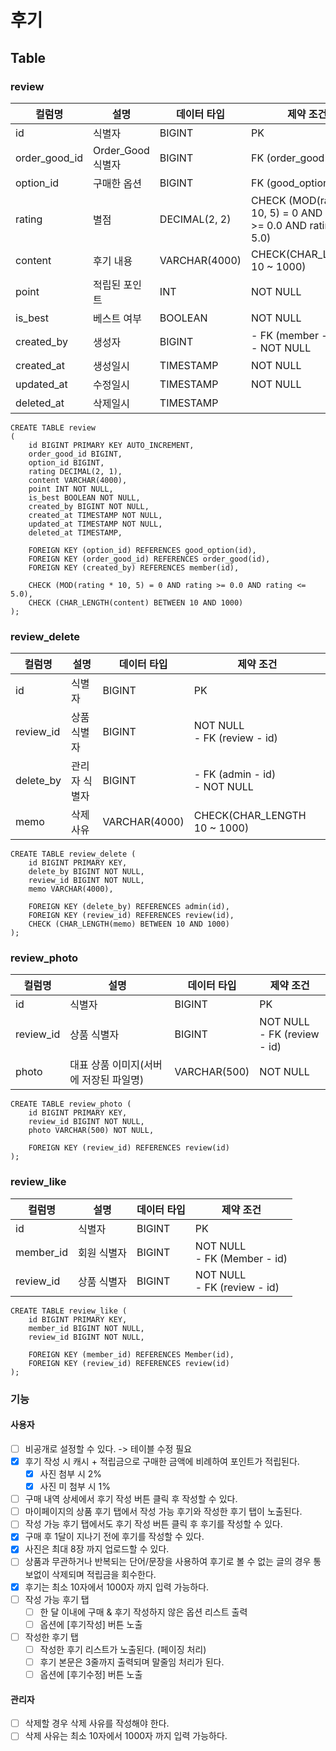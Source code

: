 # 후기
## Table
### review
| 컬럼명           | 설명             | 데이터 타입        | 제약 조건                                                               |
|---------------|----------------|---------------|---------------------------------------------------------------------|
| id            | 식별자            | BIGINT        | PK                                                                  |
| order_good_id | Order_Good 식별자 | BIGINT        | FK (order_good - id)                                                |
| option_id     | 구매한 옵션         | BIGINT        | FK (good_option - id)                                               |
| rating        | 별점             | DECIMAL(2, 2) | CHECK (MOD(rating * 10, 5) = 0 AND rating >= 0.0 AND rating <= 5.0) |
| content       | 후기 내용          | VARCHAR(4000) | CHECK(CHAR_LENGTH 10 ~ 1000)                                        |
| point         | 적립된 포인트        | INT           | NOT NULL                                                            |
| is_best       | 베스트 여부         | BOOLEAN       | NOT NULL                                                            |
| created_by    | 생성자            | BIGINT        | - FK (member - id) <br/>- NOT NULL                                  |
| created_at    | 생성일시           | TIMESTAMP     | NOT NULL                                                            |
| updated_at    | 수정일시           | TIMESTAMP     | NOT NULL                                                            |
| deleted_at    | 삭제일시           | TIMESTAMP     |                                                                     |

```mysql
CREATE TABLE review
(
    id BIGINT PRIMARY KEY AUTO_INCREMENT,
    order_good_id BIGINT,
    option_id BIGINT,
    rating DECIMAL(2, 1),
    content VARCHAR(4000),
    point INT NOT NULL,
    is_best BOOLEAN NOT NULL,
    created_by BIGINT NOT NULL,
    created_at TIMESTAMP NOT NULL,
    updated_at TIMESTAMP NOT NULL,
    deleted_at TIMESTAMP,

    FOREIGN KEY (option_id) REFERENCES good_option(id),
    FOREIGN KEY (order_good_id) REFERENCES order_good(id),
    FOREIGN KEY (created_by) REFERENCES member(id),

    CHECK (MOD(rating * 10, 5) = 0 AND rating >= 0.0 AND rating <= 5.0),
    CHECK (CHAR_LENGTH(content) BETWEEN 10 AND 1000)
);
```

### review_delete
| 컬럼명       | 설명      | 데이터 타입        | 제약 조건                            |
|-----------|---------|---------------|----------------------------------|
| id        | 식별자     | BIGINT        | PK                               |
| review_id | 상품 식별자  | BIGINT        | NOT NULL<br/>- FK (review - id)  |
| delete_by | 관리자 식별자 | BIGINT        | - FK (admin - id)<br/>- NOT NULL |
| memo      | 삭제 사유   | VARCHAR(4000) | CHECK(CHAR_LENGTH 10 ~ 1000)     |

```mysql
CREATE TABLE review_delete (
    id BIGINT PRIMARY KEY,
    delete_by BIGINT NOT NULL,
    review_id BIGINT NOT NULL,
    memo VARCHAR(4000),
    
    FOREIGN KEY (delete_by) REFERENCES admin(id),
    FOREIGN KEY (review_id) REFERENCES review(id),
    CHECK (CHAR_LENGTH(memo) BETWEEN 10 AND 1000)
);
```
### review_photo
| 컬럼명       | 설명                     | 데이터 타입       | 제약 조건                           |
|-----------|------------------------|--------------|---------------------------------|
| id        | 식별자                    | BIGINT       | PK                              |
| review_id | 상품 식별자                 | BIGINT       | NOT NULL<br/>- FK (review - id) |
| photo     | 대표 상품 이미지(서버에 저장된 파일명) | VARCHAR(500) | NOT NULL                        |

```mysql
CREATE TABLE review_photo (
    id BIGINT PRIMARY KEY,
    review_id BIGINT NOT NULL,
    photo VARCHAR(500) NOT NULL,
  
    FOREIGN KEY (review_id) REFERENCES review(id)
);
```
### review_like
| 컬럼명       | 설명     | 데이터 타입 | 제약 조건                           |
|-----------|--------|--------|---------------------------------|
| id        | 식별자    | BIGINT | PK                              |
| member_id | 회원 식별자 | BIGINT | NOT NULL<br/>- FK (Member - id) |
| review_id | 상품 식별자 | BIGINT | NOT NULL<br/>- FK (review - id) |

```mysql
CREATE TABLE review_like (
    id BIGINT PRIMARY KEY,
    member_id BIGINT NOT NULL,
    review_id BIGINT NOT NULL,
  
    FOREIGN KEY (member_id) REFERENCES Member(id),
    FOREIGN KEY (review_id) REFERENCES review(id)
);
```

### 기능
#### 사용자
- [ ] 비공개로 설정할 수 있다. -> 테이블 수정 필요
- [x] 후기 작성 시 캐시 + 적립금으로 구매한 금액에 비례하여 포인트가 적립된다.
  - [x] 사진 첨부 시 2%
  - [x] 사진 미 첨부 시 1%
- [ ] 구매 내역 상세에서 후기 작성 버튼 클릭 후 작성할 수 있다.
- [ ] 마이페이지의 상품 후기 탭에서 작성 가능 후기와 작성한 후기 탭이 노출된다.
- [ ] 작성 가능 후기 탭에서도 후기 작성 버튼 클릭 후 후기를 작성할 수 있다.
- [x] 구매 후 1달이 지나기 전에 후기를 작성할 수 있다.
- [x] 사진은 최대 8장 까지 업로드할 수 있다.
- [ ] 상품과 무관하거나 반복되는 단어/문장을 사용하여 후기로 볼 수 없는 글의 경우 통보없이 삭제되며 적립금을 회수한다.
- [x] 후기는 최소 10자에서 1000자 까지 입력 가능하다.
- [ ] 작성 가능 후기 탭
  - [ ] 한 달 이내에 구매 & 후기 작성하지 않은 옵션 리스트 출력
  - [ ] 옵션에 [후기작성] 버튼 노출
- [ ] 작성한 후기 탭
  - [ ] 작성한 후기 리스트가 노출된다. (페이징 처리)
  - [ ] 후기 본문은 3줄까지 출력되며 말줄임 처리가 된다.
  - [ ] 옵션에 [후기수정] 버튼 노출

#### 관리자
- [ ] 삭제할 경우 삭제 사유를 작성해야 한다.
- [ ] 삭제 사유는 최소 10자에서 1000자 까지 입력 가능하다.